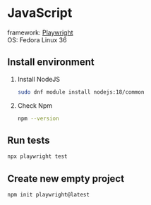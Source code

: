 # JavaScript

framework: [Playwright](https://playwright.dev/docs/intro)  
OS: Fedora Linux 36

## Install environment

1. Install NodeJS

    ```sh
    sudo dnf module install nodejs:18/common
    ```

2. Check Npm

    ```sh
    npm --version
    ```

## Run tests

```sh
npx playwright test
```

## Create new empty project

```sh
npm init playwright@latest
```
